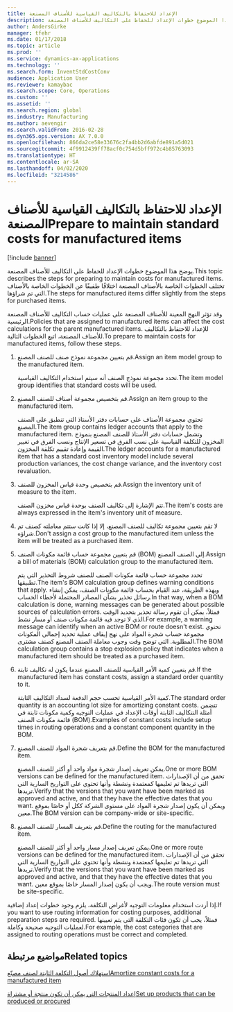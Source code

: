 ```yaml
---
title: الإعداد للاحتفاظ بالتكاليف القياسية للأصناف المصنعة
description: يوضح هذا الموضوع خطوات الإعداد للحفاظ على التكاليف للأصناف المصنعة.
author: AndersGirke
manager: tfehr
ms.date: 01/17/2018
ms.topic: article
ms.prod: ''
ms.service: dynamics-ax-applications
ms.technology: ''
ms.search.form: InventStdCostConv
audience: Application User
ms.reviewer: kamaybac
ms.search.scope: Core, Operations
ms.custom: ''
ms.assetid: ''
ms.search.region: global
ms.industry: Manufacturing
ms.author: aevengir
ms.search.validFrom: 2016-02-28
ms.dyn365.ops.version: AX 7.0.0
ms.openlocfilehash: 866da2ce58e33676c2fa4bb2d6abfde891a5d021
ms.sourcegitcommit: 4f9912439ff78acf0c754d5bff972c4b85763093
ms.translationtype: HT
ms.contentlocale: ar-SA
ms.lasthandoff: 04/02/2020
ms.locfileid: "3214586"
---
```

# <a name="prepare-to-maintain-standard-costs-for-manufactured-items"></a><span data-ttu-id="e9273-103">الإعداد للاحتفاظ بالتكاليف القياسية للأصناف المصنعة</span><span class="sxs-lookup"><span data-stu-id="e9273-103">Prepare to maintain standard costs for manufactured items</span></span>

[!include [banner](../includes/banner.md)]

<span data-ttu-id="e9273-104">يوضح هذا الموضوع خطوات الإعداد للحفاظ على التكاليف للأصناف المصنعة.</span><span class="sxs-lookup"><span data-stu-id="e9273-104">This topic describes the steps for preparing to maintain costs for manufactured items.</span></span> <span data-ttu-id="e9273-105">تختلف الخطوات الخاصة بالأصناف المصنعة اختلافًا طفيفًا عن الخطوات الخاصة بالأصناف التي تم شراؤها.</span><span class="sxs-lookup"><span data-stu-id="e9273-105">The steps for manufactured items differ slightly from the steps for purchased items.</span></span>

<span data-ttu-id="e9273-106">وقد تؤثر النهج المعينة للأصناف المصنعة على عمليات حساب التكاليف للأصناف المصنعة الرئيسية.</span><span class="sxs-lookup"><span data-stu-id="e9273-106">Policies that are assigned to manufactured items can affect the cost calculations for the parent manufactured items.</span></span> <span data-ttu-id="e9273-107">للإعداد للاحتفاظ بالتكاليف للأصناف المصنعة، اتبع الخطوات التالية.</span><span class="sxs-lookup"><span data-stu-id="e9273-107">To prepare to maintain costs for manufactured items, follow these steps.</span></span>

1. <span data-ttu-id="e9273-108">قم بتعيين مجموعة نموذج صنف للصنف المصنع.</span><span class="sxs-lookup"><span data-stu-id="e9273-108">Assign an item model group to the manufactured item.</span></span> 

   <span data-ttu-id="e9273-109">تحدد مجموعة نموذج الصنف أنه سيتم استخدام التكاليف القياسية.</span><span class="sxs-lookup"><span data-stu-id="e9273-109">The item model group identifies that standard costs will be used.</span></span>

2. <span data-ttu-id="e9273-110">قم بتخصيص مجموعة أصناف للصنف المصنع.</span><span class="sxs-lookup"><span data-stu-id="e9273-110">Assign an item group to the manufactured item.</span></span> 

   <span data-ttu-id="e9273-111">تحتوي مجموعة الأصناف على حسابات دفتر الأستاذ التي تنطبق على الصنف المصنع.</span><span class="sxs-lookup"><span data-stu-id="e9273-111">The item group contains ledger accounts that apply to the manufactured item.</span></span> <span data-ttu-id="e9273-112">وتشمل حسابات دفتر الأستاذ للصنف المصنع بنموذج المخزون للتكلفة القياسية على نسب الفرق في تسعير الإنتاج ونسب الفرق في تغيير القيمة وإعادة تقييم تكلفة المخزون.</span><span class="sxs-lookup"><span data-stu-id="e9273-112">The ledger accounts for a manufactured item that has a standard cost inventory model include several production variances, the cost change variance, and the inventory cost revaluation.</span></span>

3. <span data-ttu-id="e9273-113">قم بتخصيص وحدة قياس المخزون للصنف.</span><span class="sxs-lookup"><span data-stu-id="e9273-113">Assign the inventory unit of measure to the item.</span></span> 

   <span data-ttu-id="e9273-114">تتم الإشارة إلى تكاليف الصنف بوحدة قياس مخزون الصنف.</span><span class="sxs-lookup"><span data-stu-id="e9273-114">The item's costs are always expressed in the item's inventory unit of measure.</span></span>

4. <span data-ttu-id="e9273-115">لا تقم بتعيين مجموعة تكاليف للصنف المصنع، إلا إذا كانت ستتم معاملته كصنف تم شراؤه.</span><span class="sxs-lookup"><span data-stu-id="e9273-115">Don't assign a cost group to the manufactured item unless the item will be treated as a purchased item.</span></span>

5. <span data-ttu-id="e9273-116">قم بتعيين مجموعة حساب قائمة مكونات الصنف (BOM) إلى الصنف المصنع.</span><span class="sxs-lookup"><span data-stu-id="e9273-116">Assign a bill of materials (BOM) calculation group to the manufactured item.</span></span> 

   <span data-ttu-id="e9273-117">تحدد مجموعة حساب قائمة مكونات الصنف للصنف شروط التحذير التي يتم تطبيقها.</span><span class="sxs-lookup"><span data-stu-id="e9273-117">The item's BOM calculation group defines warning conditions that apply.</span></span> <span data-ttu-id="e9273-118">وبهذه الطريقة، عند القيام بحساب قائمة مكونات الصنف، يمكن إنشاء رسائل تحذير بشأن المصادر المحتملة لأخطاء الحساب.</span><span class="sxs-lookup"><span data-stu-id="e9273-118">In that way, when a BOM calculation is done, warning messages can be generated about possible sources of calculation errors.</span></span> <span data-ttu-id="e9273-119">فمثلاً، يمكن أن تقوم رسالة تحذير بتحديد الوقت الذي لا توجد فيه قائمة مكونات صنف أو مسار نشط.</span><span class="sxs-lookup"><span data-stu-id="e9273-119">For example, a warning message can identify when an active BOM or route doesn't exist.</span></span> <span data-ttu-id="e9273-120">تحتوي مجموعة حساب شجرة المواد على نهج إيقاف عملية تحديد إجمالي المكونات المطلوبة. التي توضح وقت وجوب معاملة الصنف المصنع كصنف مشترى.</span><span class="sxs-lookup"><span data-stu-id="e9273-120">The BOM calculation group contains a stop explosion policy that indicates when a manufactured item should be treated as a purchased item.</span></span>

6. <span data-ttu-id="e9273-121">قم بتعيين كمية الأمر القياسية للصنف المصنع عندما يكون له تكاليف ثابتة.</span><span class="sxs-lookup"><span data-stu-id="e9273-121">If the manufactured item has constant costs, assign a standard order quantity to it.</span></span> 

   <span data-ttu-id="e9273-122">كمية الأمر القياسية تحسب حجم الدفعة لسداد التكاليف الثابتة.</span><span class="sxs-lookup"><span data-stu-id="e9273-122">The standard order quantity is an accounting lot size for amortizing constant costs.</span></span> <span data-ttu-id="e9273-123">تتضمن أمثلة التتكاليف الثابتة أوقات الإعداد في عمليات التوجيه وكمية مكونات ثابتة في قائمة مكونات الصنف (BOM).</span><span class="sxs-lookup"><span data-stu-id="e9273-123">Examples of constant costs include setup times in routing operations and a constant component quantity in the BOM.</span></span>

7. <span data-ttu-id="e9273-124">قم بتعريف شجرة المواد للصنف المصنع.</span><span class="sxs-lookup"><span data-stu-id="e9273-124">Define the BOM for the manufactured item.</span></span> 

   <span data-ttu-id="e9273-125">يمكن تعريف إصدار شجرة مواد واحد أو أكثر للصنف المصنع.</span><span class="sxs-lookup"><span data-stu-id="e9273-125">One or more BOM versions can be defined for the manufactured item.</span></span> <span data-ttu-id="e9273-126">تحقق من أن الإصدارات التي تريدها تم تعليمها كمعتمدة ونشطة وأنها تحتوي على التواريخ السارية التي تريدها.</span><span class="sxs-lookup"><span data-stu-id="e9273-126">Verify that the versions that you want have been marked as approved and active, and that they have the effective dates that you want.</span></span> <span data-ttu-id="e9273-127">ويمكن أن يكون إصدار شجرة المواد على مستوى الشركة ككل أو خاصًا بموقع معين.</span><span class="sxs-lookup"><span data-stu-id="e9273-127">The BOM version can be company-wide or site-specific.</span></span>

8. <span data-ttu-id="e9273-128">قم بتعريف المسار للصنف المصنع.</span><span class="sxs-lookup"><span data-stu-id="e9273-128">Define the routing for the manufactured item.</span></span> 

   <span data-ttu-id="e9273-129">يمكن تعريف إصدار مسار واحد أو أكثر للصنف المصنع.</span><span class="sxs-lookup"><span data-stu-id="e9273-129">One or more route versions can be defined for the manufactured item.</span></span> <span data-ttu-id="e9273-130">تحقق من أن الإصدارات التي تريدها تم تعليمها كمعتمدة ونشطة وأنها تحتوي على التواريخ السارية التي تريدها.</span><span class="sxs-lookup"><span data-stu-id="e9273-130">Verify that the versions that you want have been marked as approved and active, and that they have the effective dates that you want.</span></span> <span data-ttu-id="e9273-131">ويجب أن يكون إصدار المسار خاصًا بموقع معين.</span><span class="sxs-lookup"><span data-stu-id="e9273-131">The route version must be site-specific.</span></span>

<span data-ttu-id="e9273-132">إذا أردت استخدام معلومات التوجيه لأغراض التكلفة، يلزم وجود خطوات إعداد إضافية.</span><span class="sxs-lookup"><span data-stu-id="e9273-132">If you want to use routing information for costing purposes, additional preparation steps are required.</span></span> <span data-ttu-id="e9273-133">فمثلاً، يجب أن تكون فئات التكلفة التي يتم تعيينها لعمليات التوجيه صحيحة وكاملة.</span><span class="sxs-lookup"><span data-stu-id="e9273-133">For example, the cost categories that are assigned to routing operations must be correct and completed.</span></span>

<a name="related-topics"></a><span data-ttu-id="e9273-134">مواضيع مرتبطة</span><span class="sxs-lookup"><span data-stu-id="e9273-134">Related topics</span></span>
--------

[<span data-ttu-id="e9273-135">استهلاك أصول التكلفة الثابتة لصنف مصنّع</span><span class="sxs-lookup"><span data-stu-id="e9273-135">Amortize constant costs for a manufactured item</span></span>](amortize-constant-costs-manufactured-item.md)

[<span data-ttu-id="e9273-136">إعداد المنتجات التي يمكن أن تكون منتجة أو مشتراة</span><span class="sxs-lookup"><span data-stu-id="e9273-136">Set up products that can be produced or procured</span></span>](manufactured-items-treated-as-purchased-items.md)

